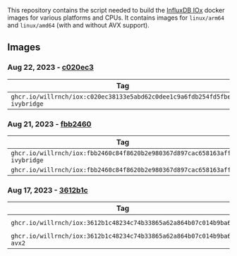 This repository contains the script needed to build the [InfluxDB IOx](https://github.com/influxdata/influxdb_iox) docker images for various platforms and CPUs. 
It contains images for `linux/arm64` and `linux/amd64` (with and without AVX support). 


## Images

### Aug 22, 2023 - [c020ec3](https://github.com/influxdata/influxdb_iox/commit/c020ec38133e5abd62c0dee1c9a6fdb254fd5fbe)

| Tag                                                                       | Platform       |
|---------------------------------------------------------------------------|----------------|
| `ghcr.io/willrnch/iox:c020ec38133e5abd62c0dee1c9a6fdb254fd5fbe-ivybridge` | `linux/amd64`  |

### Aug 21, 2023 - [fbb2460](https://github.com/influxdata/influxdb_iox/commit/fbb2460c84f8620b2e980367d897cac658163aff)
| Tag                                                                       | Platform       |
|---------------------------------------------------------------------------|----------------|
| `ghcr.io/willrnch/iox:fbb2460c84f8620b2e980367d897cac658163aff-ivybridge` | `linux/amd64`  |
| `ghcr.io/willrnch/iox:fbb2460c84f8620b2e980367d897cac658163aff`           | `linux/arm64`  |

### Aug 17, 2023 - [3612b1c](https://github.com/influxdata/influxdb_iox/commit/3612b1c48234c74b33865a62a864b07c014b9ba6)

| Tag                                                                  | Platform                    |
|----------------------------------------------------------------------|-----------------------------|
| `ghcr.io/willrnch/iox:3612b1c48234c74b33865a62a864b07c014b9ba6`      | `linux/amd64` `linux/arm64` |
| `ghcr.io/willrnch/iox:3612b1c48234c74b33865a62a864b07c014b9ba6-avx2` | `linux/amd64`               |
